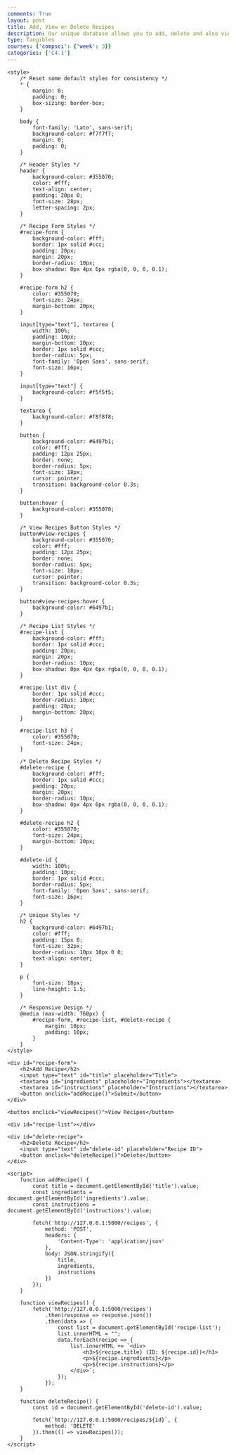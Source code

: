 ```yaml
---
comments: True
layout: post
title: Add, View or Delete Recipes
description: Our unique database allows you to add, delete and also view your own recipes!
type: Tangibles
courses: {'compsci': {'week': 3}}
categories: ['C4.1']
---
```



<html lang="en">
<head>
    <meta charset="UTF-8">
    <meta name="viewport" content="width=device-width, initial-scale=1.0">
    <title>Recipe Manager</title>

    <style>
        /* Reset some default styles for consistency */
        * {
            margin: 0;
            padding: 0;
            box-sizing: border-box;
        }

        body {
            font-family: 'Lato', sans-serif;
            background-color: #f7f7f7;
            margin: 0;
            padding: 0;
        }

        /* Header Styles */
        header {
            background-color: #355070;
            color: #fff;
            text-align: center;
            padding: 20px 0;
            font-size: 28px;
            letter-spacing: 2px;
        }

        /* Recipe Form Styles */
        #recipe-form {
            background-color: #fff;
            border: 1px solid #ccc;
            padding: 20px;
            margin: 20px;
            border-radius: 10px;
            box-shadow: 0px 4px 6px rgba(0, 0, 0, 0.1);
        }

        #recipe-form h2 {
            color: #355070;
            font-size: 24px;
            margin-bottom: 20px;
        }

        input[type="text"], textarea {
            width: 100%;
            padding: 10px;
            margin-bottom: 20px;
            border: 1px solid #ccc;
            border-radius: 5px;
            font-family: 'Open Sans', sans-serif;
            font-size: 16px;
        }

        input[type="text"] {
            background-color: #f5f5f5;
        }

        textarea {
            background-color: #f8f8f8;
        }

        button {
            background-color: #6497b1;
            color: #fff;
            padding: 12px 25px;
            border: none;
            border-radius: 5px;
            font-size: 18px;
            cursor: pointer;
            transition: background-color 0.3s;
        }

        button:hover {
            background-color: #355070;
        }

        /* View Recipes Button Styles */
        button#view-recipes {
            background-color: #355070;
            color: #fff;
            padding: 12px 25px;
            border: none;
            border-radius: 5px;
            font-size: 18px;
            cursor: pointer;
            transition: background-color 0.3s;
        }

        button#view-recipes:hover {
            background-color: #6497b1;
        }

        /* Recipe List Styles */
        #recipe-list {
            background-color: #fff;
            border: 1px solid #ccc;
            padding: 20px;
            margin: 20px;
            border-radius: 10px;
            box-shadow: 0px 4px 6px rgba(0, 0, 0, 0.1);
        }

        #recipe-list div {
            border: 1px solid #ccc;
            border-radius: 10px;
            padding: 20px;
            margin-bottom: 20px;
        }

        #recipe-list h3 {
            color: #355070;
            font-size: 24px;
        }

        /* Delete Recipe Styles */
        #delete-recipe {
            background-color: #fff;
            border: 1px solid #ccc;
            padding: 20px;
            margin: 20px;
            border-radius: 10px;
            box-shadow: 0px 4px 6px rgba(0, 0, 0, 0.1);
        }

        #delete-recipe h2 {
            color: #355070;
            font-size: 24px;
            margin-bottom: 20px;
        }

        #delete-id {
            width: 100%;
            padding: 10px;
            border: 1px solid #ccc;
            border-radius: 5px;
            font-family: 'Open Sans', sans-serif;
            font-size: 16px;
        }

        /* Unique Styles */
        h2 {
            background-color: #6497b1;
            color: #fff;
            padding: 15px 0;
            font-size: 32px;
            border-radius: 10px 10px 0 0;
            text-align: center;
        }

        p {
            font-size: 18px;
            line-height: 1.5;
        }

        /* Responsive Design */
        @media (max-width: 768px) {
            #recipe-form, #recipe-list, #delete-recipe {
                margin: 10px;
                padding: 10px;
            }
        }
    </style>
    
</head>
<body>

    <div id="recipe-form">
        <h2>Add Recipe</h2>
        <input type="text" id="title" placeholder="Title">
        <textarea id="ingredients" placeholder="Ingredients"></textarea>
        <textarea id="instructions" placeholder="Instructions"></textarea>
        <button onclick="addRecipe()">Submit</button>
    </div>

    <button onclick="viewRecipes()">View Recipes</button>

    <div id="recipe-list"></div>

    <div id="delete-recipe">
        <h2>Delete Recipe</h2>
        <input type="text" id="delete-id" placeholder="Recipe ID">
        <button onclick="deleteRecipe()">Delete</button>
    </div>

    <script>
        function addRecipe() {
            const title = document.getElementById('title').value;
            const ingredients = document.getElementById('ingredients').value;
            const instructions = document.getElementById('instructions').value;

            fetch('http://127.0.0.1:5000/recipes', {
                method: 'POST',
                headers: {
                    'Content-Type': 'application/json'
                },
                body: JSON.stringify({
                    title,
                    ingredients,
                    instructions
                })
            });
        }

        function viewRecipes() {
            fetch('http://127.0.0.1:5000/recipes')
                .then(response => response.json())
                .then(data => {
                    const list = document.getElementById('recipe-list');
                    list.innerHTML = "";
                    data.forEach(recipe => {
                        list.innerHTML += `<div>
                            <h3>${recipe.title} (ID: ${recipe.id})</h3>
                            <p>${recipe.ingredients}</p>
                            <p>${recipe.instructions}</p>
                        </div>`;
                    });
                });
        }

        function deleteRecipe() {
            const id = document.getElementById('delete-id').value;

            fetch(`http://127.0.0.1:5000/recipes/${id}`, {
                method: 'DELETE'
            }).then(() => viewRecipes());
        }
    </script>

</body>
</html>
